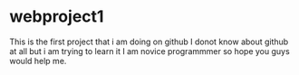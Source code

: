 # webproject1 
This is the first project that i am doing on github
I donot know about github at all but i am trying to learn it
I am novice programmmer so hope you guys would help me.
